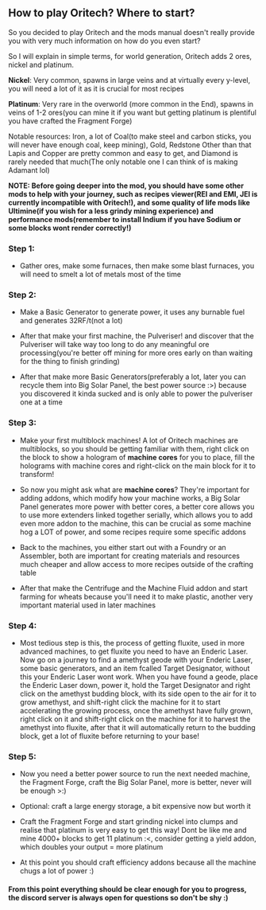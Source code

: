 <h2>How to play Oritech? Where to start?</h2>
So you decided to play Oritech and the mods manual doesn't really provide you with very much information on how do you even start?

So I will explain in simple terms, for world generation, Oritech adds 2 ores, nickel and platinum.

**Nickel**: Very common, spawns in large veins and at virtually every y-level, you will need a lot of it as it is crucial for most recipes

**Platinum**: Very rare in the overworld (more common in the End), spawns in veins of 1-2 ores(you can mine it if you want but getting platinum is plentiful you have crafted the Fragment Forge)

Notable resources: Iron, a lot of Coal(to make steel and carbon sticks, you will never have enough coal, keep mining), Gold, Redstone
Other than that Lapis and Copper are pretty common and easy to get, and Diamond is rarely needed that much(The only notable one I can think of is making Adamant lol)

**NOTE: Before going deeper into the mod, you should have some other mods to help with your journey, such as recipes viewer(REI and EMI, JEI is currently incompatible with Oritech!), and some quality of life mods like Ultimine(if you wish for a less grindy mining experience) and performance mods(remember to install Indium if you have Sodium or some blocks wont render correctly!)**

<h3>Step 1:</h3>

- Gather ores, make some furnaces, then make some blast furnaces, you will need to smelt a lot of metals most of the time

<h3>Step 2:</h3>

- Make a Basic Generator to generate power, it uses any burnable fuel and generates 32RF/t(not a lot)

- After that make your first machine, the Pulveriser! and discover that the Pulveriser will take way too long to do any meaningful ore processing(you're better off mining for more ores early on than waiting for the thing to finish grinding) 

- After that make more Basic Generators(preferably a lot, later you can recycle them into Big Solar Panel, the best power source :>) because you discovered it kinda sucked and is only able to power the pulveriser one at a time
<h3>Step 3:</h3>

- Make your first multiblock machines! A lot of Oritech machines are multiblocks, so you should be getting familiar with them, right click on the block to show a hologram of <strong>machine cores</strong> for you to place, fill the holograms with machine cores and right-click on the main block for it to transform!

- So now you might ask what are <strong>machine cores</strong>? They're important for adding addons, which modify how your machine works, a Big Solar Panel generates more power with better cores, a better core allows you to use more extenders linked together serially, which allows you to add even more addon to the machine, this can be crucial as some machine hog a LOT of power, and some recipes require some specific addons

- Back to the machines, you either start out with a Foundry or an Assembler, both are important for creating materials and resources much cheaper and allow access to more recipes outside of the crafting table

- After that make the Centrifuge and the Machine Fluid addon and start farming for wheats because you'll need it to make plastic, another very important material used in later machines

<h3>Step 4:</h3>

- Most tedious step is this, the process of getting fluxite, used in more advanced machines, to get fluxite you need to have an Enderic Laser. Now go on a journey to find a amethyst geode with your Enderic Laser, some basic generators, and an item fcalled Target Designator, without this your Enderic Laser wont work. When you have found a geode, place the Enderic Laser down, power it, hold the Target Designator and right click on the amethyst budding block, with its side open to the air for it to grow amethyst, and shift-right click the machine for it to start accelerating the growing process, once the amethyst have fully grown, right click on it and shift-right click on the machine for it to harvest the amethyst into fluxite, after that it will automatically return to the budding block, get a lot of fluxite before returning to your base!

<h3>Step 5:</h3>

- Now you need a better power source to run the next needed machine, the Fragment Forge, craft the Big Solar Panel, more is better, never will be enough >:)

- Optional: craft a large energy storage, a bit expensive now but worth it 

- Craft the Fragment Forge and start grinding nickel into clumps and realise that platinum is very easy to get this way! Dont be like me and mine 4000+ blocks to get 11 platinum :<, consider getting a yield addon, which doubles your output = more platinum

- At this point you should craft efficiency addons because all the machine chugs a lot of power :)

<h4>From this point everything should be clear enough for you to progress, the discord server is always open for questions so don't be shy :) </h4>
